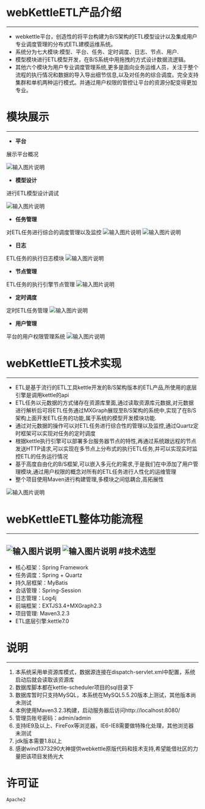 

#  webKettleETL产品介绍
-------------------------    
   

-  webkettle平台，创造性的将平台构建为B/S架构的ETL模型设计以及集成用户专业调度管理的分布式ETL建模运维系统。
-  系统分为七大模块:模型、平台、任务、定时调度、日志、节点、用户.
-  模型模块进行ETL模型开发，在B/S系统中用拖拽的方式设计数据流逻辑。
-  其他六个模块为用户专业调度管理系统,更多是面向业务运维人员，关注于整个流程的执行情况和数据的导入导出细节信息,以及对任务的综合调度。完全支持集群和单机两种运行模式。并通过用户权限的管控让平台的资源分配变得更加专业。

# 模块展示
--------------------------
-  **平台** 

展示平台概况

![输入图片说明](https://git.oschina.net/uploads/images/2017/0608/145540_063bca4f_1097305.png "在这里输入图片标题")
-  **模型设计**

进行ETL模型设计调试

![输入图片说明](https://git.oschina.net/uploads/images/2017/0607/161330_3d1a33bc_1097305.png "在这里输入图片标题")
-  **任务管理**

对ETL任务进行综合的调度管理以及监控
![输入图片说明](https://git.oschina.net/uploads/images/2017/0613/142406_c1d1f25c_1097305.png "在这里输入图片标题")
![输入图片说明](https://git.oschina.net/uploads/images/2017/0613/114021_0c347905_1097305.png "在这里输入图片标题")
-  **日志**

ETL任务的执行日志模块
![输入图片说明](https://git.oschina.net/uploads/images/2017/0613/114003_eb22068b_1097305.png "在这里输入图片标题")
-  **节点管理**

ETL任务的执行引擎节点管理
![输入图片说明](https://git.oschina.net/uploads/images/2017/0613/113944_7213e6c1_1097305.png "在这里输入图片标题")
-  **定时调度**

定时ETL任务管理
![输入图片说明](https://git.oschina.net/uploads/images/2017/0613/144118_a5e252e8_1097305.png "在这里输入图片标题")
-  **用户管理**

平台的用户权限管理系统
![输入图片说明](https://git.oschina.net/uploads/images/2017/0613/141826_599b8f09_1097305.png "在这里输入图片标题")

#  webKettleETL技术实现
------------------------- 
- ETL是基于流行的ETL工具kettle开发的B/S架构版本的ETL产品,所使用的底层引擎是调用kettle的api
- ETL任务以元数据的方式储存在资源库里面,通过读取资源库元数据,对元数据进行解析后可将ETL任务通过MXGraph展现至B/S架构的系统中,实现了在B/S架构上面开发ETL任务的功能,属于系统的模型开发模块功能.
- 通过对元数据的操作可以对ETL任务进行综合性的管理以及监控,通过Quartz定时框架可以实现对任务的定时调度
- 根据kettle执行引擎可以部署多台服务器节点的特性,再通过系统跟远程的节点发送HTTP请求,可以实现在多节点上分布式的执行ETL任务,并可以实现实时监控ETL的任务运行情况
- 基于高度自由化的B/S框架,可以嵌入多元化的需求,于是我们在中添加了用户管理模块,通过用户权限的概念对所有的ETL任务进行人性化的运维管理
- 整个项目使用Maven进行构建管理,多模块之间低耦合,高拓展性

![输入图片说明](https://git.oschina.net/uploads/images/2017/0613/110502_61484bf4_1097305.png "在这里输入图片标题")


# webKettleETL整体功能流程
--------------------------
![输入图片说明](https://git.oschina.net/uploads/images/2017/0613/110741_c24e49f7_1097305.png "在这里输入图片标题")
![输入图片说明](https://git.oschina.net/uploads/images/2017/0825/094017_0fbeada5_1097305.png "屏幕截图.png")
#技术选型
--------------------------

- 核心框架：Spring Framework 
- 任务调度：Spring + Quartz
- 持久层框架：MyBatis 
- 会话管理：Spring-Session 
- 日志管理：Log4j
- 前端框架：EXTJS3.4+MXGraph2.3
- 项目管理: Maven3.2.3
- ETL底层引擎:kettle7.0

# 说明
--------------------------
1. 本系统采用单资源库模式，数据源连接在dispatch-servlet.xml中配置，系统启动后就会读取该资源库
2. 数据库脚本都在kettle-scheduler项目的sql目录下
3. 数据库暂时只支持MySQL，本系统在MySQL5.5.20版本上测试，其他版本尚未测试
4. 本例使用Maven3.2.3构建，启动服务器后访问http://localhost:8080/
5. 管理员账号密码：admin/admin
6. 支持IE9及以上、FireFox等浏览器，IE6-IE8需要做特殊化处理，其他浏览器未测试
7. jdk版本需要1.8以上
8. 感谢wind1373290大神提供webkettle原版代码和技术支持,希望能借社区的力量把该项目发扬光大



# 许可证
    Apache2
